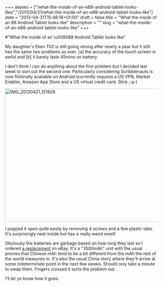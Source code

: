 +++
aliases = ["/what-the-inside-of-an-e88-android-tablet-looks-like/","/2013/04/21/what-the-inside-of-an-e88-android-tablet-looks-like"]
date = "2013-04-21T15:48:18+01:00"
draft = false
title = "What the inside of an 88 Android Tablet looks like"
description = ""
slug = "what-the-inside-of-an-e88-android-tablet-looks-like"
+++

#"What the inside of an \u008088 Android Tablet looks like"

My daughter's Eken T02 is still going strong after nearly a year but it still has the same two problems as ever. [a] the accuracy of the touch screen is awful and [b] it barely lasts 45mins on battery.

I don't think I can do anything about the first problem but I decided last week to sort out the second one. Particularly considering Scribblenauts is now fiiiiiiinally available on Android (currently requires a US VPN, Market Enabler, Amazon App Store and a US virtual credit card. Slick ;-p )

<a href="https://d2j17b10ywb1i7.cloudfront.net/wp-content/uploads/2013/04/IMG_20130421_151828.jpg"><img class="aligncenter size-large wp-image-996" alt="IMG_20130421_151828" src="https://d2j17b10ywb1i7.cloudfront.net/wp-content/uploads/2013/04/IMG_20130421_151828-1024x768.jpg" width="584" height="438" /></a>

I popped it open quite easily by removing 4 screws and a few plastic tabs. It's surprisingly neat inside but has a really weird smell!

Obviously the batteries are garbage based on how long they last so I ordered <a href="http://www.ebay.com/itm/3-7V-3500mAh-lithium-Battery-Rechargeable-Polymer-Li-Po-For-Tablet-PC-B-3768112-/321105035375?ssPageName=ADME:L:OC:IE:3160">a replacement</a> on eBay. It's a "3500mAh" unit with the usual proviso that Chinese mAh tend to be a bit different from the mAh the rest of the world measures in. It's also the usual China story where they'll arrive at some indeterminate point in the next few weeks. Should only take a minute to swap them. Fingers crossed it sorts the problem out.

I'll let ye know how it goes.

&nbsp;